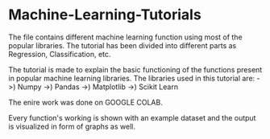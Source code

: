 # Machine-Learning-Tutorials

The file contains different machine learning function using most of the popular libraries.
The tutorial has been divided into different parts as Regression, Classification, etc.

The tutorial is made to explain the basic functioning of the functions present in popular machine learning libraries.
The libraries used in this tutorial are:
 ->) Numpy
 ->) Pandas
 ->) Matplotlib
 ->) Scikit Learn

The enire work was done on GOOGLE COLAB.

Every function's working is shown with an example dataset and the output is visualized in form of  graphs as well.

